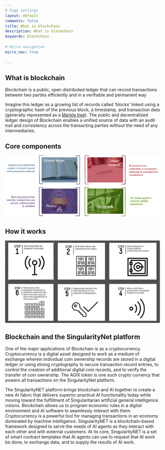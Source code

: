 ```yaml
---
# Page settings
layout: default
comments: false
title: What is blockchain
description: What is blockchain
keywords: blockchain

# Micro navigation
micro_nav: true

---
```


## What is blockchain

Blockchain is a public, open distributed ledger that can record transactions between two parties efficiently and in a verifiable and permanent way

Imagine this ledger as a growing list of records called ‘blocks’ linked using a cryptographic hash of the previous block, a timestamp, and transaction data (generally represented as a <a href="https://en.wikipedia.org/wiki/Merkle_tree" target="_blank">Merkle tree</a>). The public and decentralized ledger design of Blockchain enables a unified source of data with an audit trail and consistency across the transacting parties without the need of any intermediaries.

## Core components
![Core Components](/assets/img/concepts/blockchaincomponents.png)

## How it works
![How Blockchain Works](/assets/img/concepts/howblockchainworks.png)

## Blockchain and the SingularityNet platform
One of the major applications of Blockchain is as a cryptocurrency. Cryptocurrency is a digital asset designed to work as a medium of exchange wherein individual coin ownership records are stored in a digital ledger or using strong cryptography to secure transaction record entries, to control the creation of additional digital coin records, and to verify the transfer of coin ownership. The AGIX token is one such crypto currency that powers all transactions on the SingularityNet platform.

The SingularityNET platform brings blockchain and AI together to create a new AI fabric that delivers superior practical AI functionality today while moving toward the fulfillment of Singularitarian artificial general intelligence visions. Blockchain allows us to program economic rules in a digital environment and AI software to seamlessly interact with them.
Cryptocurrency is a powerful tool for managing transactions in an economy dominated by machine intelligence. SingularityNET is a blockchain-based framework designed to serve the needs of AI agents as they interact with each other and with external customers. At its core, SingularityNET is a set of smart contract templates that AI agents can use to request that AI work be done, to exchange data, and to supply the results of AI work.